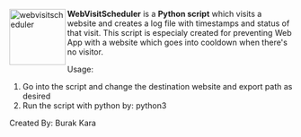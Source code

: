 <a href="https://github.com/burakkara010/usefulscripts/tree/main/WebVisitScheduler"><img src="https://github.com/user-attachments/assets/4efddc15-9b3e-49ae-8b32-d4495a793471" alt="webvisitscheduler" width="100" align="left"/></a>

**WebVisitScheduler** is a **Python script** which visits a website and creates a log file with timestamps and status of that visit. This script is especialy created for preventing Web App with a website which goes into cooldown when there's no visitor. 

Usage:
1. Go into the script and change the destination website and export path as desired
2. Run the script with python by: python3 <scriptpath>


Created By: Burak Kara
